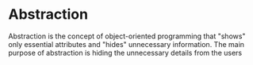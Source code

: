 # Abstraction
Abstraction is the concept of object-oriented programming that "shows" only essential attributes and "hides" unnecessary information. The main purpose of abstraction is hiding the unnecessary details from the users

